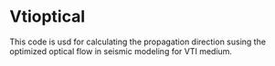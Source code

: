# Vtioptical
This code is usd for calculating the propagation direction susing the optimized optical flow in seismic modeling for VTI medium.
